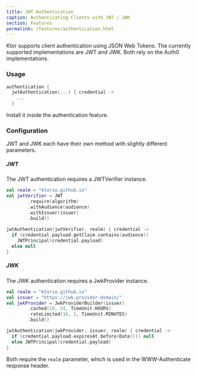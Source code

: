 ```yaml
---
title: JWT Authentication
caption: Authenticating Clients with JWT / JWK  
section: Features
permalink: /features/authentication.html
---
```


Ktor supports client authentication using JSON Web Tokens. The currently supported implementations are JWT and JWK. Both rely on the Auth0 implementations.

### Usage

```kotlin
authentication {
  jwtAuthentication(...) { credential ->
    ...
  }
```

Install it inside the authentication feature. 

### Configuration

JWT and JWK each have their own method with slightly different parameters. 

##### JWT

The JWT authentication requires a JWTVerifier instance.

```kotlin
val realm = "ktorio.github.io"
val jwtVerifier = JWT
        .require(algorithm)
        .withAudience(audience)
        .withIssuer(issuer)
        .build()
        
jwtAuthentication(jwtVerifier, realm) { credential ->
  if (credential.payload.getClaim.contains(audience))
    JWTPrincipal(credential.payload)
  else null
}

```

##### JWK

The JWK authentication requires a JwkProvider instance. 

```kotlin
val realm = "ktorio.github.io"
val issuer = "https://jwk-provider-domain/"        
val jwkProvider = JwkProviderBuilder(issuer)
        .cached(10, 24, TimeUnit.HOURS)
        .rateLimited(10, 1, TimeUnit.MINUTES)
        .build()

jwtAuthentication(jwkProvider, issuer, realm) { credential ->
  if (credential.payload.expiresAt.before(Date())) null
  else JWTPrincipal(credential.payload)
}

```

Both require the `realm` parameter, which is used in the WWW-Authenticate response header.